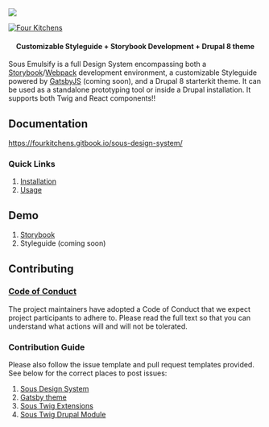 <img src="./hero.png" />

[![Four Kitchens](https://img.shields.io/badge/4K-Four%20Kitchens-35AA4E.svg)](https://fourkitchens.com/)

<h4 align="center">Customizable Styleguide + Storybook Development + Drupal 8 theme</h4>

Sous Emulsify is a full Design System encompassing both a [Storybook](https://storybook.js.org/)/[Webpack](https://webpack.js.org/) development environment, a customizable Styleguide powered by [GatsbyJS](https://www.gatsbyjs.org/) (coming soon), and a Drupal 8 starterkit theme. It can be used as a standalone prototyping tool or inside a Drupal installation. It supports both Twig and React components!!

## Documentation

https://fourkitchens.gitbook.io/sous-design-system/

### Quick Links

1. [Installation](https://fourkitchens.gitbook.io/sous-design-system/installation/design-system)
2. [Usage](https://fourkitchens.gitbook.io/sous-design-system/usage/commands)

## Demo

1. [Storybook](https://sous-ds.github.io/sous-design-system)
2. Styleguide (coming soon)

## Contributing

### [Code of Conduct](https://github.com/sous-ds/sous-design-system/blob/master/CODE_OF_CONDUCT.md)

The project maintainers have adopted a Code of Conduct that we expect project participants to adhere to. Please read the full text so that you can understand what actions will and will not be tolerated.

### Contribution Guide

Please also follow the issue template and pull request templates provided. See below for the correct places to post issues:

1. [Sous Design System](https://github.com/sous-ds/sous-design-system/issues)
2. [Gatsby theme](https://github.com/sous-ds/gatsby-theme-sous/issues)
3. [Sous Twig Extensions](https://github.com/sous-ds/sous-twig-extensions/issues)
4. [Sous Twig Drupal Module](https://www.drupal.org/project/issues/sous_twig)
